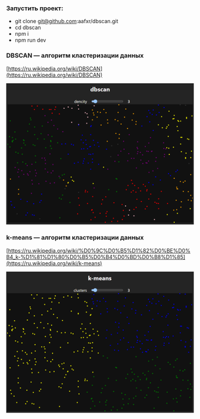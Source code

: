 ### Запустить проект:

- git clone git@github.com:aafxr/dbscan.git
- cd dbscan
- npm i
- npm run dev

### DBSCAN — алгоритм кластеризации данных

[https://ru.wikipedia.org/wiki/DBSCAN](https://ru.wikipedia.org/wiki/DBSCAN)

![dbscan](/public/dbscan.png 'dbscan')

### k-means — алгоритм кластеризации данных

[https://ru.wikipedia.org/wiki/%D0%9C%D0%B5%D1%82%D0%BE%D0%B4_k-%D1%81%D1%80%D0%B5%D0%B4%D0%BD%D0%B8%D1%85](https://ru.wikipedia.org/wiki/k-means)

![k-means](/public/k-means.png 'k-means')
